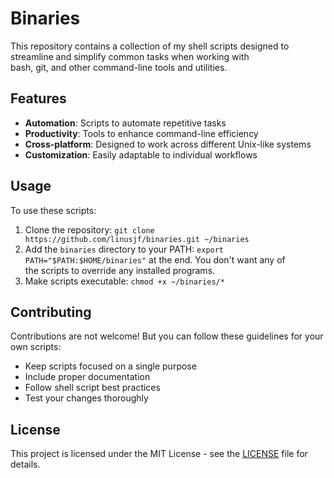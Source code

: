 # Binaries

This repository contains a collection of my shell scripts designed to streamline and simplify common tasks when working with\
bash, git, and other command-line tools and utilities.

## Features

- **Automation**: Scripts to automate repetitive tasks
- **Productivity**: Tools to enhance command-line efficiency
- **Cross-platform**: Designed to work across different Unix-like systems
- **Customization**: Easily adaptable to individual workflows

## Usage

To use these scripts:

1. Clone the repository: `git clone https://github.com/linusjf/binaries.git ~/binaries`
2. Add the `binaries` directory to your PATH: `export PATH="$PATH:$HOME/binaries"` at the end. You don't want any of\
   the scripts to override any installed programs.
3. Make scripts executable: `chmod +x ~/binaries/*`

## Contributing

Contributions are not welcome! But you can follow these guidelines for your own scripts:

- Keep scripts focused on a single purpose
- Include proper documentation
- Follow shell script best practices
- Test your changes thoroughly

## License

This project is licensed under the MIT License - see the [LICENSE](LICENSE) file for details.
